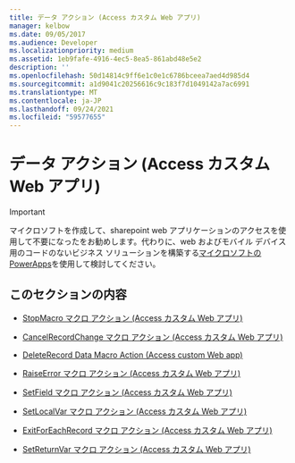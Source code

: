 ```yaml
---
title: データ アクション (Access カスタム Web アプリ)
manager: kelbow
ms.date: 09/05/2017
ms.audience: Developer
ms.localizationpriority: medium
ms.assetid: 1eb9fafe-4916-4ec5-8ea5-861abd48e5e2
description: ''
ms.openlocfilehash: 50d14814c9ff6e1c0e1c6786bceea7aed4d985d4
ms.sourcegitcommit: a1d9041c20256616c9c183f7d1049142a7ac6991
ms.translationtype: MT
ms.contentlocale: ja-JP
ms.lasthandoff: 09/24/2021
ms.locfileid: "59577655"
---
```

# <a name="data-actions-access-custom-web-app"></a>データ アクション (Access カスタム Web アプリ)

> [!IMPORTANT]
> マイクロソフトを作成して、sharepoint web アプリケーションのアクセスを使用して不要になったをお勧めします。代わりに、web およびモバイル デバイス用のコードのないビジネス ソリューションを構築する[マイクロソフトの PowerApps](https://powerapps.microsoft.com/en-us/)を使用して検討してください。 
  
## <a name="in-this-section"></a>このセクションの内容

- [StopMacro マクロ アクション (Access カスタム Web アプリ)](stopmacro-macro-action-access-custom-web-app.md)
    
- [CancelRecordChange マクロ アクション (Access カスタム Web アプリ)](cancelrecordchange-macro-action-access-custom-web-app.md)
    
- [DeleteRecord Data Macro Action (Access custom Web app)](deleterecord-data-macro-action-access-custom-web-app.md)
    
- [RaiseError マクロ アクション (Access カスタム Web アプリ)](raiseerror-macro-action-access-custom-web-app.md)
    
- [SetField マクロ アクション (Access カスタム Web アプリ)](setfield-macro-action-access-custom-web-app.md)
    
- [SetLocalVar マクロ アクション (Access カスタム Web アプリ)](setlocalvar-macro-action-access-custom-web-app.md)
    
- [ExitForEachRecord マクロ アクション (Access カスタム Web アプリ)](exitforeachrecord-macro-action-access-custom-web-app.md)
    
- [SetReturnVar マクロ アクション (Access カスタム Web アプリ)](setreturnvar-macro-action-access-custom-web-app.md)
    

